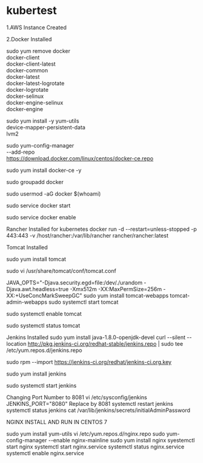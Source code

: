 # kubertest
1.AWS Instance Created

2.Docker Installed

sudo yum remove docker \
                 docker-client \
                 docker-client-latest \
                 docker-common \
                 docker-latest \
                 docker-latest-logrotate \
                 docker-logrotate \
                 docker-selinux \
                 docker-engine-selinux \
                 docker-engine

sudo yum install -y yum-utils \
 device-mapper-persistent-data \
 lvm2

sudo yum-config-manager \
   --add-repo \
   https://download.docker.com/linux/centos/docker-ce.repo

sudo yum install docker-ce -y

sudo groupadd docker

sudo usermod -aG docker $(whoami)

sudo service docker start

sudo service docker enable

Rancher Installed for kubernetes
docker run -d --restart=unless-stopped -p 443:443 -v /host/rancher:/var/lib/rancher rancher/rancher:latest

Tomcat Installed

sudo yum install tomcat

sudo vi /usr/share/tomcat/conf/tomcat.conf


JAVA_OPTS="-Djava.security.egd=file:/dev/./urandom -Djava.awt.headless=true -Xmx512m -XX:MaxPermSize=256m -XX:+UseConcMarkSweepGC"
sudo yum install tomcat-webapps tomcat-admin-webapps 
sudo systemctl start tomcat


sudo systemctl enable tomcat

sudo systemctl status tomcat



Jenkins Installed
sudo yum install java-1.8.0-openjdk-devel
curl --silent --location http://pkg.jenkins-ci.org/redhat-stable/jenkins.repo | sudo tee /etc/yum.repos.d/jenkins.repo

sudo rpm --import https://jenkins-ci.org/redhat/jenkins-ci.org.key

sudo yum install jenkins

sudo systemctl start jenkins

Changing Port Number to 8081
vi /etc/sysconfig/jenkins
JENKINS_PORT="8080"
Replace by 8081
   systemctl restart jenkins
   systemctl status jenkins
    cat /var/lib/jenkins/secrets/initialAdminPassword

NGINX INSTALL AND RUN IN CENTOS 7

sudo yum install yum-utils
      vi /etc/yum.repos.d/nginx.repo
     sudo yum-config-manager --enable nginx-mainline
     sudo yum install nginx
     syestemctl start nginx
     systemctl start nginx.service
     systemctl status nginx.service
   systemctl enable nginx.service
